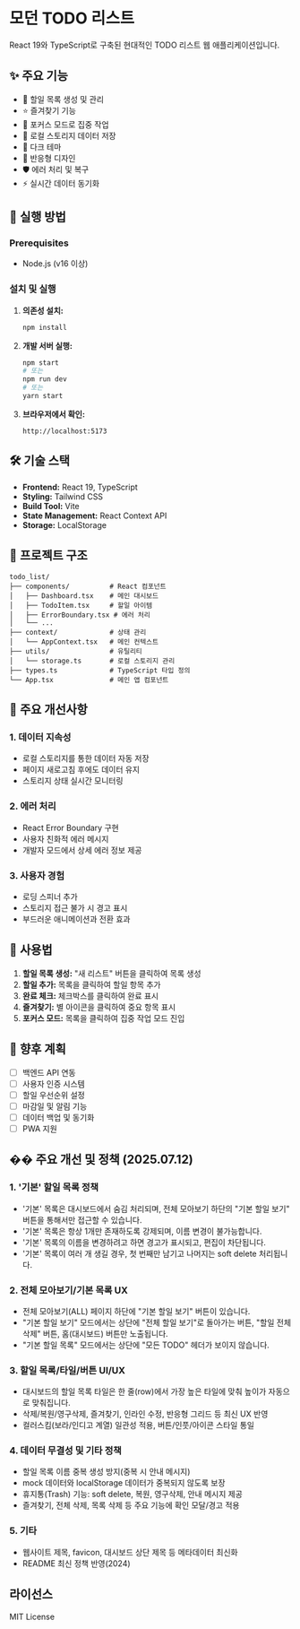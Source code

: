 # 모던 TODO 리스트

React 19와 TypeScript로 구축된 현대적인 TODO 리스트 웹 애플리케이션입니다.

## ✨ 주요 기능

- 📝 할일 목록 생성 및 관리
- ⭐ 즐겨찾기 기능
- 🎯 포커스 모드로 집중 작업
- 💾 로컬 스토리지 데이터 저장
- 🌙 다크 테마
- 📱 반응형 디자인
- 🛡️ 에러 처리 및 복구
- ⚡ 실시간 데이터 동기화

## 🚀 실행 방법

### Prerequisites
- Node.js (v16 이상)

### 설치 및 실행

1. **의존성 설치:**
   ```bash
   npm install
   ```

2. **개발 서버 실행:**
   ```bash
   npm start
   # 또는
   npm run dev
   # 또는
   yarn start
   ```

3. **브라우저에서 확인:**
   ```
   http://localhost:5173
   ```

## 🛠️ 기술 스택

- **Frontend:** React 19, TypeScript
- **Styling:** Tailwind CSS
- **Build Tool:** Vite
- **State Management:** React Context API
- **Storage:** LocalStorage

## 📁 프로젝트 구조

```
todo_list/
├── components/          # React 컴포넌트
│   ├── Dashboard.tsx    # 메인 대시보드
│   ├── TodoItem.tsx     # 할일 아이템
│   ├── ErrorBoundary.tsx # 에러 처리
│   └── ...
├── context/             # 상태 관리
│   └── AppContext.tsx   # 메인 컨텍스트
├── utils/               # 유틸리티
│   └── storage.ts       # 로컬 스토리지 관리
├── types.ts             # TypeScript 타입 정의
└── App.tsx              # 메인 앱 컴포넌트
```

## 🔧 주요 개선사항

### 1. 데이터 지속성
- 로컬 스토리지를 통한 데이터 자동 저장
- 페이지 새로고침 후에도 데이터 유지
- 스토리지 상태 실시간 모니터링

### 2. 에러 처리
- React Error Boundary 구현
- 사용자 친화적 에러 메시지
- 개발자 모드에서 상세 에러 정보 제공

### 3. 사용자 경험
- 로딩 스피너 추가
- 스토리지 접근 불가 시 경고 표시
- 부드러운 애니메이션과 전환 효과

## 🎯 사용법

1. **할일 목록 생성:** "새 리스트" 버튼을 클릭하여 목록 생성
2. **할일 추가:** 목록을 클릭하여 할일 항목 추가
3. **완료 체크:** 체크박스를 클릭하여 완료 표시
4. **즐겨찾기:** 별 아이콘을 클릭하여 중요 항목 표시
5. **포커스 모드:** 목록을 클릭하여 집중 작업 모드 진입

## 🔮 향후 계획

- [ ] 백엔드 API 연동
- [ ] 사용자 인증 시스템
- [ ] 할일 우선순위 설정
- [ ] 마감일 및 알림 기능
- [ ] 데이터 백업 및 동기화
- [ ] PWA 지원

## �� 주요 개선 및 정책 (2025.07.12)

### 1. '기본' 할일 목록 정책
- '기본' 목록은 대시보드에서 숨김 처리되며, 전체 모아보기 하단의 "기본 할일 보기" 버튼을 통해서만 접근할 수 있습니다.
- '기본' 목록은 항상 1개만 존재하도록 강제되며, 이름 변경이 불가능합니다.
- '기본' 목록의 이름을 변경하려고 하면 경고가 표시되고, 편집이 차단됩니다.
- '기본' 목록이 여러 개 생길 경우, 첫 번째만 남기고 나머지는 soft delete 처리됩니다.

### 2. 전체 모아보기/기본 목록 UX
- 전체 모아보기(ALL) 페이지 하단에 "기본 할일 보기" 버튼이 있습니다.
- "기본 할일 보기" 모드에서는 상단에 "전체 할일 보기"로 돌아가는 버튼, "할일 전체 삭제" 버튼, 홈(대시보드) 버튼만 노출됩니다.
- "기본 할일 목록" 모드에서는 상단에 "모든 TODO" 헤더가 보이지 않습니다.

### 3. 할일 목록/타일/버튼 UI/UX
- 대시보드의 할일 목록 타일은 한 줄(row)에서 가장 높은 타일에 맞춰 높이가 자동으로 맞춰집니다.
- 삭제/복원/영구삭제, 즐겨찾기, 인라인 수정, 반응형 그리드 등 최신 UX 반영
- 컬러스킴(보라/인디고 계열) 일관성 적용, 버튼/인풋/아이콘 스타일 통일

### 4. 데이터 무결성 및 기타 정책
- 할일 목록 이름 중복 생성 방지(중복 시 안내 메시지)
- mock 데이터와 localStorage 데이터가 중복되지 않도록 보장
- 휴지통(Trash) 기능: soft delete, 복원, 영구삭제, 안내 메시지 제공
- 즐겨찾기, 전체 삭제, 목록 삭제 등 주요 기능에 확인 모달/경고 적용

### 5. 기타
- 웹사이트 제목, favicon, 대시보드 상단 제목 등 메타데이터 최신화
- README 최신 정책 반영(2024)

##  라이선스

MIT License
